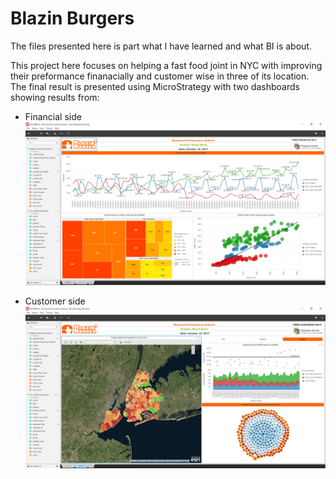 # Blazin Burgers
The files presented here is part what I have learned and what BI is about.

This project here focuses on helping a fast food joint in NYC with improving their preformance finanacially and customer wise in three of its location. 
The final result is presented using MicroStrategy with two dashboards showing results from:
- Financial side 
![Alt text](https://github.com/mrinalbh/Blazin-Burger-Performace-Analysis/blob/master/MicroStrategy/Financial.png?raw=true "Title")

- Customer side
![Alt text](https://github.com/mrinalbh/Blazin-Burger-Performace-Analysis/blob/master/MicroStrategy/Customer.png?raw=true "Title")
